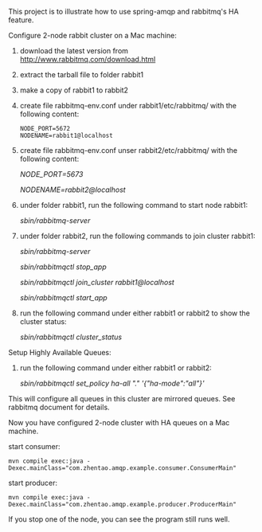 This project is to illustrate how to use spring-amqp and rabbitmq's HA feature.
	
Configure 2-node rabbit cluster on a Mac machine:

1. download the latest version from http://www.rabbitmq.com/download.html
2. extract the tarball file to folder rabbit1
3. make a copy of rabbit1 to rabbit2
4. create file rabbitmq-env.conf under rabbit1/etc/rabbitmq/ with the following content:

	```
	NODE_PORT=5672
	NODENAME=rabbit1@localhost
	```
5. create file rabbitmq-env.conf unser rabbit2/etc/rabbitmq/ with the following content:

	*NODE_PORT=5673*
	
	*NODENAME=rabbit2@localhost*
6. under folder rabbit1, run the following command to start node rabbit1:

	*sbin/rabbitmq-server*
7. under folder rabbit2, run the following commands to join cluster rabbit1:

	*sbin/rabbitmq-server*
	
	*sbin/rabbitmqctl stop_app*
	
	*sbin/rabbitmqctl join_cluster rabbit1@localhost*
	
	*sbin/rabbitmqctl start_app*
8. run the following command under either rabbit1 or rabbit2 to show the cluster status:

	*sbin/rabbitmqctl cluster_status*
	
Setup Highly Available Queues:

1. run the following command under either rabbit1 or rabbit2:

	*sbin/rabbitmqctl set_policy ha-all "\." '{"ha-mode":"all"}'*
	
This will configure all queues in this cluster are mirrored queues.  See rabbitmq document for details.

Now you have configured 2-node cluster with HA queues on a Mac machine.

start consumer:

	mvn compile exec:java -Dexec.mainClass="com.zhentao.amqp.example.consumer.ConsumerMain"
	
start producer:

	mvn compile exec:java -Dexec.mainClass="com.zhentao.amqp.example.producer.ProducerMain"
	
If you stop one of the node, you can see the program still runs well.
